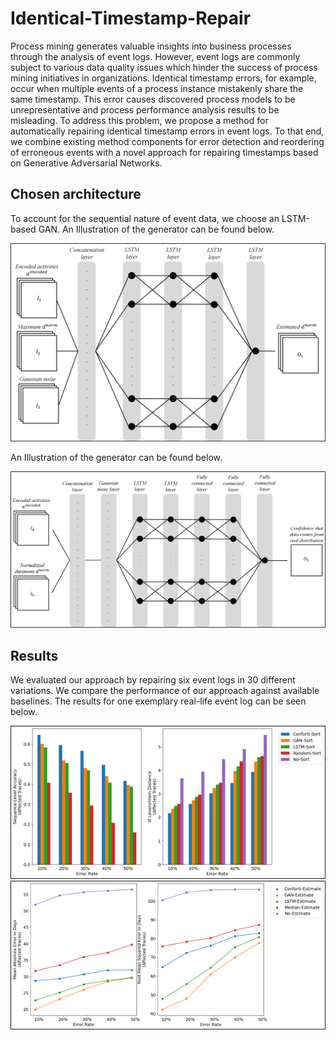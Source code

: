 # Identical-Timestamp-Repair
Process mining generates valuable insights into business processes through the analysis of event logs. However, event logs are commonly subject to various data quality issues which hinder the success of process mining initiatives in organizations. Identical timestamp errors, for example, occur when multiple events of a process instance mistakenly share the same timestamp. This error causes discovered process models to be unrepresentative and process performance analysis results to be misleading. To address this problem, we propose a method for automatically repairing identical timestamp errors in event logs. To that end, we combine existing method components for error detection and reordering of erroneous events with a novel approach for repairing timestamps based on Generative Adversarial Networks. 

## Chosen architecture
To account for the sequential nature of event data, we choose an LSTM-based GAN. An Illustration of the generator can be found below.

![generator_architecture](./Images/generator_architecture.png)

An Illustration of the generator can be found below.

![discriminator_architecture](./Images/discriminator_architecture.png)

## Results
We evaluated our approach by repairing six event logs in 30 different variations. We compare the performance of our approach against available baselines. The results for one exemplary real-life event log can be seen below.

![effectiveness_reordering](./Images/effectiveness_sorting.png)
![effectiveness_estimating](./Images/effectiveness_estimation.png)
